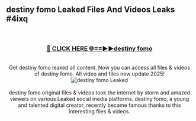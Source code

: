 ## destiny fomo Leaked Files And Videos Leaks #4ixq
<br>
<div align="center">
<h3><a href="https://watchclip.my.id/destiny fomo" rel="nofollow">🔴 CLICK HERE 🌐==►►destiny fomo</a></h3>
<br>
Get destiny fomo leaked all content. Now you can access all files & videos of destiny fomo. All video and files new update 2025!
<br>
<a href="https://watchclip.my.id/destiny fomo" rel="nofollow" data-target="animated-image.originalLink"><img src="https://i.ibb.co.com/WyWwxjT/player-gif2.gif" alt="destiny fomo Leaked" style="max-width: 100%; display: inline-block;" data-target="animated-image.originalImage"></a>
<br><br>
destiny fomo original files & videos took the internet by storm and amazed viewers on various Leaked social media platforms. destiny fomo, a young and talented digital creator, recently became famous thanks to this interesting files & videos.
</div>
<br>